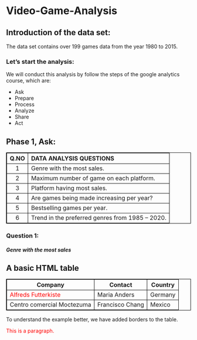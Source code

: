 # Video-Game-Analysis
## Introduction of the data set:
The data set contains over 199 games data from the year 1980 to 2015.
### Let’s start the analysis:
We will conduct this analysis by follow the steps of the google analytics course, which are:
- Ask
- Prepare
- Process
- Analyze
- Share        
- Act
## Phase 1, Ask:

| Q.NO | DATA ANALYSIS QUESTIONS |
| :---: | :--- |
| 1 | Genre with the most sales.  |
| 2 | Maximum number of game on each platform.  |
| 3 | Platform having most sales.  |
| 4 | Are games being made increasing per year?  |
| 5 | Bestselling games per year. |
| 6 | Trend in the preferred genres from 1985 – 2020.  |

### Question 1:
##### Genre with the most sales
<style>
table, th, td {
  border:1px solid black;
}
</style>
<body>

<h2>A basic HTML table</h2>

<table style="width:100%">
  <tr>
    <th>Company</th>
    <th>Contact</th>
    <th>Country</th>
  </tr>
  <tr>
    <td style="color:red;">Alfreds Futterkiste</td>
    <td>Maria Anders</td>
    <td>Germany</td>
  </tr>
  <tr>
    <td>Centro comercial Moctezuma</td>
    <td>Francisco Chang</td>
    <td>Mexico</td>
  </tr>
</table>

<p>To understand the example better, we have added borders to the table.</p>
<p style="color:red;">This is a paragraph.</p>
